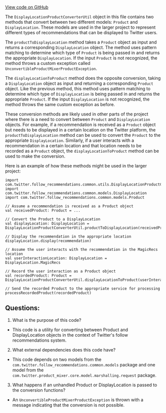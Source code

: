 [View code on GitHub](https://github.com/misbahsy/the-algorithm/follow-recommendations-service/common/src/main/scala/com/twitter/follow_recommendations/common/utils/DisplayLocationProductConverterUtil.scala)

The `DisplayLocationProductConverterUtil` object in this file contains two methods that convert between two different models: `Product` and `DisplayLocation`. These models are used in the larger project to represent different types of recommendations that can be displayed to Twitter users. 

The `productToDisplayLocation` method takes a `Product` object as input and returns a corresponding `DisplayLocation` object. The method uses pattern matching to determine which type of `Product` is being passed in and returns the appropriate `DisplayLocation`. If the input `Product` is not recognized, the method throws a custom exception called `UnconvertibleProductMixerProductException`.

The `displayLocationToProduct` method does the opposite conversion, taking a `DisplayLocation` object as input and returning a corresponding `Product` object. Like the previous method, this method uses pattern matching to determine which type of `DisplayLocation` is being passed in and returns the appropriate `Product`. If the input `DisplayLocation` is not recognized, the method throws the same custom exception as before.

These conversion methods are likely used in other parts of the project where there is a need to convert between `Product` and `DisplayLocation` objects. For example, if a recommendation is received as a `Product` object but needs to be displayed in a certain location on the Twitter platform, the `productToDisplayLocation` method can be used to convert the `Product` to the appropriate `DisplayLocation`. Similarly, if a user interacts with a recommendation in a certain location and that location needs to be recorded as a `Product` object, the `displayLocationToProduct` method can be used to make the conversion. 

Here is an example of how these methods might be used in the larger project:

```
import com.twitter.follow_recommendations.common.utils.DisplayLocationProductConverterUtil
import com.twitter.follow_recommendations.common.models.DisplayLocation
import com.twitter.follow_recommendations.common.models.Product

// Assume a recommendation is received as a Product object
val receivedProduct: Product = ...

// Convert the Product to a DisplayLocation
val displayLocation: DisplayLocation = DisplayLocationProductConverterUtil.productToDisplayLocation(receivedProduct)

// Display the recommendation in the appropriate location
displayLocation.display(recommendation)

// Assume the user interacts with the recommendation in the MagicRecs location
val userInteractionLocation: DisplayLocation = DisplayLocation.MagicRecs

// Record the user interaction as a Product object
val recordedProduct: Product = DisplayLocationProductConverterUtil.displayLocationToProduct(userInteractionLocation)

// Send the recorded Product to the appropriate service for processing
processRecordedProduct(recordedProduct)
```
## Questions: 
 1. What is the purpose of this code?
- This code is a utility for converting between Product and DisplayLocation objects in the context of Twitter's follow recommendations system.

2. What external dependencies does this code have?
- This code depends on two models from the `com.twitter.follow_recommendations.common.models` package and one model from the `com.twitter.product_mixer.core.model.marshalling.request` package.

3. What happens if an unhandled Product or DisplayLocation is passed to the conversion functions?
- An `UnconvertibleProductMixerProductException` is thrown with a message indicating that the conversion is not possible.